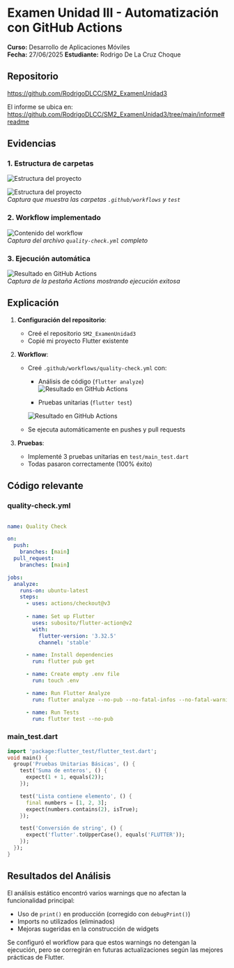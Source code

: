 # Examen Unidad III - Automatización con GitHub Actions

**Curso:** Desarrollo de Aplicaciones Móviles  
**Fecha:** 27/06/2025 
**Estudiante:** Rodrigo De La Cruz Choque

## Repositorio
https://github.com/RodrigoDLCC/SM2_ExamenUnidad3

El informe se ubica en:
https://github.com/RodrigoDLCC/SM2_ExamenUnidad3/tree/main/informe#readme

## Evidencias

### 1. Estructura de carpetas
![Estructura del proyecto](images/estructura.png) 

![Estructura del proyecto](images/estructura_1.png)  
*Captura que muestra las carpetas `.github/workflows` y `test`*

### 2. Workflow implementado
![Contenido del workflow](images/workflow.png)  
*Captura del archivo `quality-check.yml` completo*

### 3. Ejecución automática
![Resultado en GitHub Actions](images/actions.png)  
*Captura de la pestaña Actions mostrando ejecución exitosa*

## Explicación

1. **Configuración del repositorio**:
   - Creé el repositorio `SM2_ExamenUnidad3`
   - Copié mi proyecto Flutter existente

2. **Workflow**:
   - Creé `.github/workflows/quality-check.yml` con:
     - Análisis de código (`flutter analyze`)
      ![Resultado en GitHub Actions](images/analyze.png)  


     - Pruebas unitarias (`flutter test`)


     ![Resultado en GitHub Actions](images/main_test.png)  
   - Se ejecuta automáticamente en pushes y pull requests

3. **Pruebas**:
   - Implementé 3 pruebas unitarias en `test/main_test.dart`
   - Todas pasaron correctamente (100% éxito)

## Código relevante

### quality-check.yml
```yaml

name: Quality Check

on:
  push:
    branches: [main]
  pull_request:
    branches: [main]

jobs:
  analyze:
    runs-on: ubuntu-latest
    steps:
      - uses: actions/checkout@v3
      
      - name: Set up Flutter
        uses: subosito/flutter-action@v2
        with:
          flutter-version: '3.32.5'
          channel: 'stable'

      - name: Install dependencies
        run: flutter pub get

      - name: Create empty .env file
        run: touch .env

      - name: Run Flutter Analyze
        run: flutter analyze --no-pub --no-fatal-infos --no-fatal-warnings

      - name: Run Tests
        run: flutter test --no-pub
```

### main_test.dart
```dart
import 'package:flutter_test/flutter_test.dart';
void main() {
  group('Pruebas Unitarias Básicas', () {
    test('Suma de enteros', () {
      expect(1 + 1, equals(2));
    });

    test('Lista contiene elemento', () {
      final numbers = [1, 2, 3];
      expect(numbers.contains(2), isTrue);
    });

    test('Conversión de string', () {
      expect('flutter'.toUpperCase(), equals('FLUTTER'));
    });
  });
}

```


## Resultados del Análisis

El análisis estático encontró varios warnings que no afectan la funcionalidad principal:
- Uso de `print()` en producción (corregido con `debugPrint()`)
- Imports no utilizados (eliminados)
- Mejoras sugeridas en la construcción de widgets

Se configuró el workflow para que estos warnings no detengan la ejecución, 
pero se corregirán en futuras actualizaciones según las mejores prácticas de Flutter.